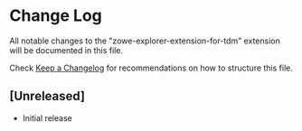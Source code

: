 # Change Log

All notable changes to the "zowe-explorer-extension-for-tdm" extension will be documented in this file.

Check [Keep a Changelog](http://keepachangelog.com/) for recommendations on how to structure this file.

## [Unreleased]

- Initial release